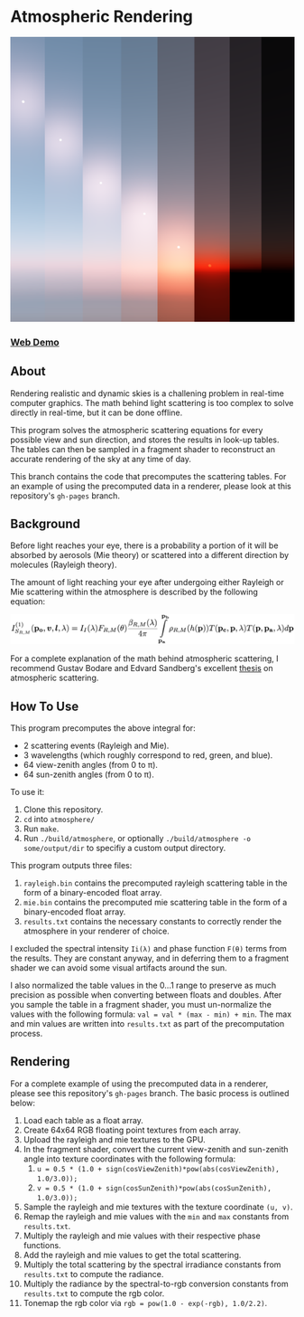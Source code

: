 # Atmospheric Rendering

[![cover](images/all.png)](https://danielshervheim.com/atmosphere/)

### [Web Demo](https://danielshervheim.com/atmosphere/)

## About

Rendering realistic and dynamic skies is a challening problem in real-time computer graphics. The math behind light scattering is too complex to solve directly in real-time, but it can be done offline.

This program solves the atmospheric scattering equations for every possible view and sun direction, and stores the results in look-up tables. The tables can then be sampled in a fragment shader to reconstruct an accurate rendering of the sky at any time of day.

This branch contains the code that precomputes the scattering tables. For an example of using the precomputed data in a renderer, please look at this repository's `gh-pages` branch.

## Background

Before light reaches your eye, there is a probability a portion of it will be absorbed by aerosols (Mie theory) or scattered into a different direction by molecules (Rayleigh theory).

The amount of light reaching your eye after undergoing either Rayleigh or Mie scattering within the atmosphere is described by the following equation:

![img](images/equation.png)

For a complete explanation of the math behind atmospheric scattering, I recommend Gustav Bodare and Edvard Sandberg's excellent [thesis](http://publications.lib.chalmers.se/records/fulltext/203057/203057.pdf) on atmospheric scattering.




## How To Use

This program precomputes the above integral for:

- 2 scattering events (Rayleigh and Mie).
- 3 wavelengths (which roughly correspond to red, green, and blue).
- 64 view-zenith angles (from 0 to π).
- 64 sun-zenith angles (from 0 to π).



To use it:

1. Clone this repository.
2. `cd` into `atmosphere/`
3. Run `make`.
4. Run `./build/atmosphere`, or optionally `./build/atmosphere -o some/output/dir` to specifiy a custom output directory.



This program outputs three files:

1. `rayleigh.bin` contains the precomputed rayleigh scattering table in the form of a binary-encoded float array.
2. `mie.bin` contains the precomputed mie scattering table in the form of a binary-encoded float array.
3. `results.txt` contains the necessary constants to correctly render the atmosphere in your renderer of choice.



I excluded the spectral intensity `Ii(λ)` and phase function `F(θ)` terms from the results. They are constant anyway, and in deferring them to a fragment shader we can avoid some visual artifacts around the sun.



I also normalized the table values in the 0...1 range to preserve as much precision as possible when converting between floats and doubles. After you sample the table in a fragment shader, you must un-normalize the values with the following formula: `val = val * (max - min) + min`. The max and min values are written into `results.txt` as part of the precomputation process.



## Rendering

For a complete example of using the precomputed data in a renderer, please see this repository's `gh-pages` branch. The basic process is outlined below:

1. Load each table as a float array.
2. Create 64x64 RGB floating point textures from each array.
3. Upload the rayleigh and mie textures to the GPU.
4. In the fragment shader, convert the current view-zenith and sun-zenith angle into texture coordinates with the following formula:
   1. `u = 0.5 * (1.0 + sign(cosViewZenith)*pow(abs(cosViewZenith), 1.0/3.0));`
   2. `v = 0.5 * (1.0 + sign(cosSunZenith)*pow(abs(cosSunZenith), 1.0/3.0));`
5. Sample the rayleigh and mie textures with the texture coordinate `(u, v)`.
6. Remap the rayleigh and mie values with the `min` and `max` constants from `results.txt`.
7. Multiply the rayleigh and mie values with their respective phase functions.
8. Add the rayleigh and mie values to get the total scattering.
9. Multiply the total scattering by the spectral irradiance constants from `results.txt` to compute the radiance.
10. Multiply the radiance by the spectral-to-rgb conversion constants from `results.txt` to compute the rgb color.
11. Tonemap the rgb color via `rgb = pow(1.0 - exp(-rgb), 1.0/2.2)`.